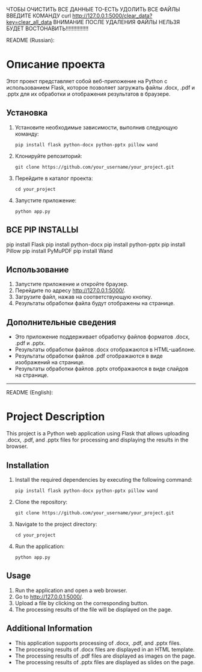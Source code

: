 ЧТОБЫ ОЧИСТИТЬ ВСЕ ДАННЫЕ ТО-ЕСТЬ УДОЛИТЬ ВСЕ ФАЙЛЫ
ВВЕДИТЕ КОМАНДУ curl http://127.0.0.1:5000/clear_data?key=clear_all_data
ВНИМАНИЕ ПОСЛЕ УДАЛЕНИЯ ФАЙЛЫ НЕЛЬЗЯ БУДЕТ ВОСТОНАВИТЬ!!!!!!!!!!!!!!!





README (Russian):

# Описание проекта

Этот проект представляет собой веб-приложение на Python с использованием Flask, которое позволяет загружать файлы .docx, .pdf и .pptx для их обработки и отображения результатов в браузере.

## Установка

1. Установите необходимые зависимости, выполнив следующую команду:
   ```
   pip install flask python-docx python-pptx pillow wand
   ```

2. Клонируйте репозиторий:
   ```
   git clone https://github.com/your_username/your_project.git
   ```

3. Перейдите в каталог проекта:
   ```
   cd your_project
   ```

4. Запустите приложение:
   ```
   python app.py
   ```

## ВСЕ PIP INSTALLЫ

pip install Flask
pip install python-docx
pip install python-pptx
pip install Pillow
pip install PyMuPDF
pip install Wand










## Использование

1. Запустите приложение и откройте браузер.
2. Перейдите по адресу http://127.0.0.1:5000/.
3. Загрузите файл, нажав на соответствующую кнопку.
4. Результаты обработки файла будут отображены на странице.

## Дополнительные сведения

- Это приложение поддерживает обработку файлов форматов .docx, .pdf и .pptx.
- Результаты обработки файлов .docx отображаются в HTML-шаблоне.
- Результаты обработки файлов .pdf отображаются в виде изображений на странице.
- Результаты обработки файлов .pptx отображаются в виде слайдов на странице.

---

README (English):

# Project Description

This project is a Python web application using Flask that allows uploading .docx, .pdf, and .pptx files for processing and displaying the results in the browser.

## Installation

1. Install the required dependencies by executing the following command:
   ```
   pip install flask python-docx python-pptx pillow wand
   ```

2. Clone the repository:
   ```
   git clone https://github.com/your_username/your_project.git
   ```

3. Navigate to the project directory:
   ```
   cd your_project
   ```

4. Run the application:
   ```
   python app.py
   ```

## Usage

1. Run the application and open a web browser.
2. Go to http://127.0.0.1:5000/.
3. Upload a file by clicking on the corresponding button.
4. The processing results of the file will be displayed on the page.

## Additional Information

- This application supports processing of .docx, .pdf, and .pptx files.
- The processing results of .docx files are displayed in an HTML template.
- The processing results of .pdf files are displayed as images on the page.
- The processing results of .pptx files are displayed as slides on the page.
